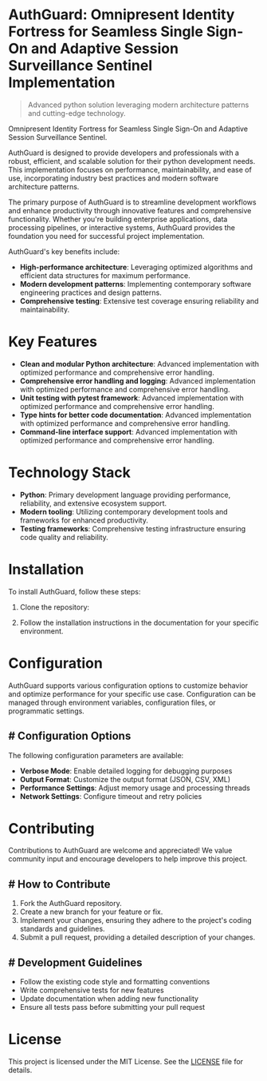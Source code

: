 <!-- fallback_AuthGuard_20250804194620_78583 -->

# AuthGuard: Omnipresent Identity Fortress for Seamless Single Sign-On and Adaptive Session Surveillance Sentinel Implementation
> Advanced python solution leveraging modern architecture patterns and cutting-edge technology.

Omnipresent Identity Fortress for Seamless Single Sign-On and Adaptive Session Surveillance Sentinel.

AuthGuard is designed to provide developers and professionals with a robust, efficient, and scalable solution for their python development needs. This implementation focuses on performance, maintainability, and ease of use, incorporating industry best practices and modern software architecture patterns.

The primary purpose of AuthGuard is to streamline development workflows and enhance productivity through innovative features and comprehensive functionality. Whether you're building enterprise applications, data processing pipelines, or interactive systems, AuthGuard provides the foundation you need for successful project implementation.

AuthGuard's key benefits include:

* **High-performance architecture**: Leveraging optimized algorithms and efficient data structures for maximum performance.
* **Modern development patterns**: Implementing contemporary software engineering practices and design patterns.
* **Comprehensive testing**: Extensive test coverage ensuring reliability and maintainability.

# Key Features

* **Clean and modular Python architecture**: Advanced implementation with optimized performance and comprehensive error handling.
* **Comprehensive error handling and logging**: Advanced implementation with optimized performance and comprehensive error handling.
* **Unit testing with pytest framework**: Advanced implementation with optimized performance and comprehensive error handling.
* **Type hints for better code documentation**: Advanced implementation with optimized performance and comprehensive error handling.
* **Command-line interface support**: Advanced implementation with optimized performance and comprehensive error handling.

# Technology Stack

* **Python**: Primary development language providing performance, reliability, and extensive ecosystem support.
* **Modern tooling**: Utilizing contemporary development tools and frameworks for enhanced productivity.
* **Testing frameworks**: Comprehensive testing infrastructure ensuring code quality and reliability.

# Installation

To install AuthGuard, follow these steps:

1. Clone the repository:


2. Follow the installation instructions in the documentation for your specific environment.

# Configuration

AuthGuard supports various configuration options to customize behavior and optimize performance for your specific use case. Configuration can be managed through environment variables, configuration files, or programmatic settings.

## # Configuration Options

The following configuration parameters are available:

* **Verbose Mode**: Enable detailed logging for debugging purposes
* **Output Format**: Customize the output format (JSON, CSV, XML)
* **Performance Settings**: Adjust memory usage and processing threads
* **Network Settings**: Configure timeout and retry policies

# Contributing

Contributions to AuthGuard are welcome and appreciated! We value community input and encourage developers to help improve this project.

## # How to Contribute

1. Fork the AuthGuard repository.
2. Create a new branch for your feature or fix.
3. Implement your changes, ensuring they adhere to the project's coding standards and guidelines.
4. Submit a pull request, providing a detailed description of your changes.

## # Development Guidelines

* Follow the existing code style and formatting conventions
* Write comprehensive tests for new features
* Update documentation when adding new functionality
* Ensure all tests pass before submitting your pull request

# License

This project is licensed under the MIT License. See the [LICENSE](https://github.com/Coralnws/AuthGuard/blob/main/LICENSE) file for details.
